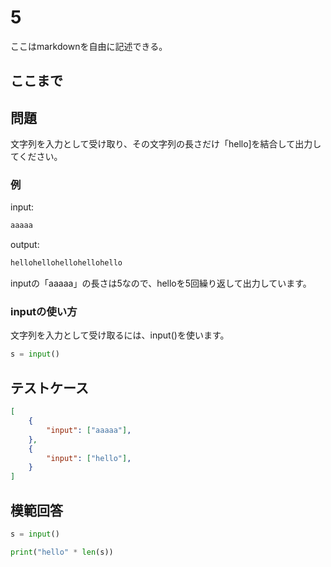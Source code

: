 # 5

ここはmarkdownを自由に記述できる。

ここまで
---
## 問題

文字列を入力として受け取り、その文字列の長さだけ「hello]を結合して出力してください。

### 例

input:
```sh
aaaaa
```

output:

```sh
hellohellohellohellohello
```

inputの「aaaaa」の長さは5なので、helloを5回繰り返して出力しています。

### inputの使い方

文字列を入力として受け取るには、input()を使います。

```python
s = input()
```

## テストケース

```json
[
	{
		"input": ["aaaaa"],
	},
	{
		"input": ["hello"],
	}
]
```

## 模範回答

```python
s = input()

print("hello" * len(s))
```
